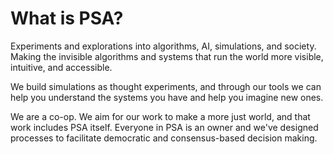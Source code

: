 # What is PSA?

Experiments and explorations into algorithms, AI, simulations, and society. Making the invisible algorithms and systems that run the world more visible, intuitive, and accessible.

We build simulations as thought experiments, and through our tools we can help you understand the systems you have and help you imagine new ones.

We are a co-op. We aim for our work to make a more just world, and that work includes PSA itself. Everyone in PSA is an owner and we've designed processes to facilitate democratic and consensus-based decision making.
